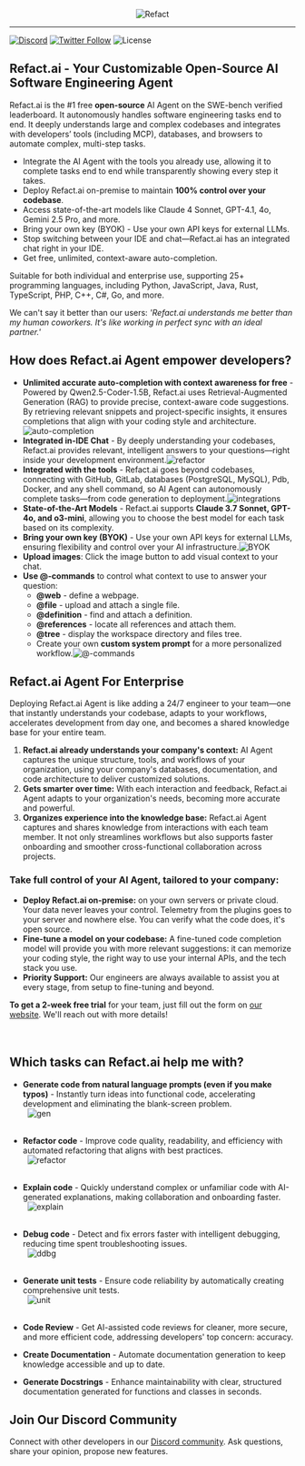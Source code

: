 <p align="center">
  <img alt="Refact" src="https://github.com/user-attachments/assets/190a9e7b-fd0b-4546-9213-1f5571346c8b"/>
</p>

---

[![Discord](https://img.shields.io/discord/1037660742440194089?logo=discord&label=Discord&link=https%3A%2F%2Fsmallcloud.ai%2Fdiscord)](https://smallcloud.ai/discord)
[![Twitter Follow](https://img.shields.io/twitter/follow/refact_ai)](https://twitter.com/intent/follow?screen_name=refact_ai)
![License](https://img.shields.io/github/license/smallcloudai/refact-vscode)

## Refact.ai - Your Customizable Open-Source AI Software Engineering Agent

Refact.ai is the #1 free **open-source** AI Agent on the SWE-bench verified leaderboard. It autonomously handles software engineering tasks end to end. It deeply understands large and complex codebases and integrates with developers’ tools (including MCP), databases, and browsers to automate complex, multi-step tasks.

- Integrate the AI Agent with the tools you already use, allowing it to complete tasks end to end while transparently showing every step it takes.
- Deploy Refact.ai on-premise to maintain **100% control over your codebase**.
- Access state-of-the-art models like Claude 4 Sonnet, GPT-4.1, 4o, Gemini 2.5 Pro, and more.
- Bring your own key (BYOK) - Use your own API keys for external LLMs.
- Stop switching between your IDE and chat—Refact.ai has an integrated chat right in your IDE.
- Get free, unlimited, context-aware auto-completion.

Suitable for both individual and enterprise use, supporting 25+ programming languages, including Python, JavaScript, Java, Rust, TypeScript, PHP, C++, C#, Go, and more.

We can't say it better than our users: *'Refact.ai understands me better than my human coworkers. It's like working in perfect sync with an ideal partner.'*

## How does Refact.ai Agent empower developers?

- **Unlimited accurate auto-completion with context awareness for free** - Powered by Qwen2.5-Coder-1.5B, Refact.ai uses Retrieval-Augmented Generation (RAG) to provide precise, context-aware code suggestions. By retrieving relevant snippets and project-specific insights, it ensures completions that align with your coding style and architecture.![auto-completion](https://github.com/user-attachments/assets/0ffab638-c807-4863-8d62-a663b1459805)
- **Integrated in-IDE Chat** - By deeply understanding your codebases, Refact.ai provides relevant, intelligent answers to your questions—right inside your development environment.![refactor](https://github.com/user-attachments/assets/e7b2e779-85c5-46a0-99ad-ea909a69ddc7)
- **Integrated with the tools** - Refact.ai goes beyond codebases, connecting with GitHub, GitLab, databases (PostgreSQL, MySQL), Pdb, Docker, and any shell command, so AI Agent can autonomously complete tasks—from code generation to deployment.![integrations](https://github.com/user-attachments/assets/daf8d0ee-0a54-4aa8-82e5-f968fded0c7a)
- **State-of-the-Art Models** - Refact.ai supports **Claude 3.7 Sonnet, GPT-4o, and o3-mini**, allowing you to choose the best model for each task based on its complexity.
- **Bring your own key (BYOK)** - Use your own API keys for external LLMs, ensuring flexibility and control over your AI infrastructure.![BYOK](https://github.com/user-attachments/assets/44e416f7-fb4d-4846-a1e0-1b7da32c2c75)
- **Upload images**: Click the image button to add visual context to your chat.
- **Use @-commands** to control what context to use to answer your question:
    - **@web** - define a webpage.
    - **@file** - upload and attach a single file.
    - **@definition** - find and attach a definition.
    - **@references** - locate all references and attach them.
    - **@tree** - display the workspace directory and files tree.
    - Create your own **custom system prompt** for a more personalized workflow.![@-commands](https://github.com/user-attachments/assets/28e1db76-3490-4195-a3e0-de30496239a9)

## Refact.ai Agent For Enterprise
Deploying Refact.ai Agent is like adding a 24/7 engineer to your team—one that instantly understands your codebase, adapts to your workflows, accelerates development from day one, and becomes a shared knowledge base for your entire team.

1. **Refact.ai already understands your company's context:** AI Agent captures the unique structure, tools, and workflows of your organization, using your company's databases, documentation, and code architecture to deliver customized solutions.
2. **Gets smarter over time:** With each interaction and feedback, Refact.ai Agent adapts to your organization's needs, becoming more accurate and powerful.
3. **Organizes experience into the knowledge base:** Refact.ai Agent captures and shares knowledge from interactions with each team member. It not only streamlines workflows but also supports faster onboarding and smoother cross-functional collaboration across projects.

### Take full control of your AI Agent, tailored to your company:
- **Deploy Refact.ai on-premise:** on your own servers or private cloud. Your data never leaves your control. Telemetry from the plugins goes to your server and nowhere else. You can verify what the code does, it's open source.
- **Fine-tune a model on your codebase:** A fine-tuned code completion model will provide you with more relevant suggestions: it can memorize your coding style, the right way to use your internal APIs, and the tech stack you use.
- **Priority Support:** Our engineers are always available to assist you at every stage, from setup to fine-tuning and beyond.

**To get a 2-week free trial** for your team, just fill out the form on [our website](https://refact.ai/contact/?utm_source=vscode&utm_medium=marketplace&utm_campaign=enterprise). We'll reach out with more details!
\
&nbsp;
\
&nbsp;
## Which tasks can Refact.ai help me with?

- **Generate code from natural language prompts (even if you make typos)** - Instantly turn ideas into functional code, accelerating development and eliminating the blank-screen problem.
\
&nbsp;
  ![gen](https://github.com/user-attachments/assets/ef4acec7-4967-400a-900e-9d3382d05b1b) 
\
&nbsp;
- **Refactor code** - Improve code quality, readability, and efficiency with automated refactoring that aligns with best practices.
\
&nbsp;
  ![refactor](https://github.com/user-attachments/assets/2cae4467-f363-4033-8ecf-2854dcc74aaa) 
\
&nbsp;
- **Explain code** - Quickly understand complex or unfamiliar code with AI-generated explanations, making collaboration and onboarding faster.
\
&nbsp;
![explain](https://github.com/user-attachments/assets/bd43d9aa-15c9-49dc-9fa9-b5ab5c4ecdfe)
\
&nbsp;
- **Debug code** - Detect and fix errors faster with intelligent debugging, reducing time spent troubleshooting issues. 
\
&nbsp;
![ddbg](https://github.com/user-attachments/assets/45e917b5-f47b-4b84-b1f4-f4918c8a00c7) 
\
&nbsp;
- **Generate unit tests** -  Ensure code reliability by automatically creating comprehensive unit tests.
\
&nbsp;
  ![unit](https://github.com/user-attachments/assets/5168ee57-e35b-4484-bf19-70cc0f3a6299)
\
&nbsp;

- **Code Review** - Get AI-assisted code reviews for cleaner, more secure, and more efficient code, addressing developers' top concern: accuracy.
- **Create Documentation** - Automate documentation generation to keep knowledge accessible and up to date.
- **Generate Docstrings** - Enhance maintainability with clear, structured documentation generated for functions and classes in seconds.

## Join Our Discord Community

Connect with other developers in our [Discord community](https://www.smallcloud.ai/discord). Ask questions, share your opinion, propose new features.
